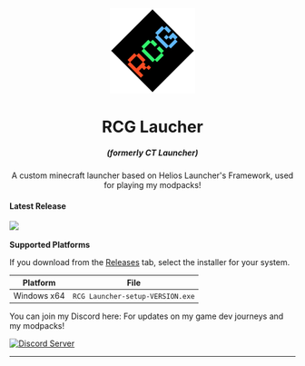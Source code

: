<p align="center"><img src="./app/assets/images/SealCircle.png" width="150px" height="150px" alt="aventium softworks"></p>

<h1 align="center">RCG Laucher</h1>

<em><h5 align="center">(formerly CT Launcher)</h5></em>

<p align="center">A custom minecraft launcher based on Helios Launcher's Framework, used for playing my modpacks!</p>

#### Latest Release

[![](https://img.shields.io/github/release/dscalzi/HeliosLauncher.svg?style=flat-square)](https://github.com/dscalzi/HeliosLauncher/releases/latest)

**Supported Platforms**

If you download from the [Releases](https://github.com/dscalzi/HeliosLauncher/releases) tab, select the installer for your system.

| Platform | File |
| -------- | ---- |
| Windows x64 | `RCG Launcher-setup-VERSION.exe` |


You can join my Discord here: For updates on my game dev journeys and my modpacks!

[![Discord Server](https://img.shields.io/discord/1232558029547769937?color=blue&label=Join%20Our%20Discord&logo=discord)](https://discord.gg/NTfA9eeYfT)


---

[nodejs]: https://nodejs.org/en/ 'Node.js'
[vscode]: https://code.visualstudio.com/ 'Visual Studio Code'
[mainprocess]: https://electronjs.org/docs/tutorial/application-architecture#main-and-renderer-processes 'Main Process'
[rendererprocess]: https://electronjs.org/docs/tutorial/application-architecture#main-and-renderer-processes 'Renderer Process'
[chromedebugger]: https://marketplace.visualstudio.com/items?itemName=msjsdiag.debugger-for-chrome 'Debugger for Chrome'
[discord]: https://discord.gg/NTfA9eeYfT 'Discord'
